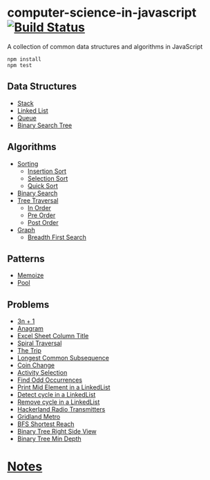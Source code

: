 # computer-science-in-javascript [![Build Status](https://travis-ci.org/ankeetmaini/computer-science-in-javascript.svg?branch=master)](https://travis-ci.org/ankeetmaini/computer-science-in-javascript)

A collection of common data structures and algorithms in JavaScript

```
npm install
npm test
```

## Data Structures

* [Stack](src/ds/Stack.js)
* [Linked List](src/ds/LinkedList.js)
* [Queue](src/ds/Queue.js)
* [Binary Search Tree](src/ds/BinarySearchTree.js)

## Algorithms

* [Sorting](src/algorithms/sorting)
  * [Insertion Sort](src/algorithms/sorting/InsertionSort.js)
  * [Selection Sort](src/algorithms/sorting/SelectionSort.js)
  * [Quick Sort](src/algorithms/sorting/QuickSort.js)
* [Binary Search](src/algorithms/BinarySearch.js)
* [Tree Traversal](src/algorithms/tree-traversals)
  * [In Order](src/algorithms/tree-traversals/InOrderTraversal.js)
  * [Pre Order](src/algorithms/tree-traversals/PreOrderTraversal.js)
  * [Post Order](src/algorithms/tree-traversals/PostOrderTraversal.js)
* [Graph](src/algorithms/graphs)
  * [Breadth First Search](src/algorithms/graphs/BreadthFirstSearch.js)

## Patterns

* [Memoize](src/patterns/Memoize.js)
* [Pool](src/patterns/Pool.js)

## Problems

* [3n + 1](src/problem-solving/3n+1.js)
* [Anagram](src/problem-solving/Anagram.js)
* [Excel Sheet Column Title](src/problem-solving/ExcelSheetColumnTitle.js)
* [Spiral Traversal](src/problem-solving/SpiralTraversal.js)
* [The Trip](src/problem-solving/TheTrip.js)
* [Longest Common Subsequence](src/problem-solving/LongestCommonSubsequence.js)
* [Coin Change](src/problem-solving/CoinChange.js)
* [Activity Selection](src/problem-solving/ActivitySelection.js)
* [Find Odd Occurrences](src/problem-solving/FindOddOccurrences.js)
* [Print Mid Element in a LinkedList](src/problem-solving/PrintMidElementLinkedList.js)
* [Detect cycle in a LinkedList](src/problem-solving/DetectLinkedListCycle.js)
* [Remove cycle in a LinkedList](src/problem-solving/RemoveLinkedListCycle.js)
* [Hackerland Radio Transmitters](src/problem-solving/HackerlandRadioTransmitters.js)
* [Gridland Metro](src/problem-solving/GridlandMetro.js)
* [BFS Shortest Reach](src/problem-solving/BreadthFirstSearchShortestReach.js)
* [Binary Tree Right Side View](src/problem-solving/BinaryTreeRightSideView.js)
* [Binary Tree Min Depth](src/problem-solving/BinaryTreeMinDepth.js)

# [Notes](/docs)
